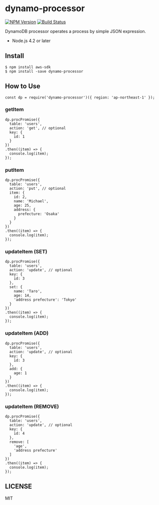 dynamo-processor
================

[![NPM Version][npm-image]][npm-url]
[![Build Status](https://travis-ci.org/tilfin/dynamo-processor.svg?branch=master)](https://travis-ci.org/tilfin/dynamo-processor)

DynamoDB processor operates a process by simple JSON expression.

* Node.js 4.2 or later

## Install

```
$ npm install aws-sdk
$ npm install -save dynamo-processor
```

## How to Use

```
const dp = require('dynamo-processor')({ region: 'ap-northeast-1' });
```

### getItem

```
dp.procPromise({
  table: 'users',
  action: 'get', // optional
  key: {
    id: 1
  }
})
.then((item) => {
  console.log(item);
});
```

### putItem

```
dp.procPromise({
  table: 'users',
  action: 'put', // optional
  item: {
    id: 2,
    name: 'Michael',
    age: 25,
    address: {
      prefecture: 'Osaka'
    }
  }
})
.then((item) => {
  console.log(item);
});
```

### updateItem (SET)

```
dp.procPromise({
  table: 'users',
  action: 'update', // optional
  key: {
    id: 3
  },
  set: {
    name: 'Taro',
    age: 14,
    'address prefecture': 'Tokyo'
  }
})
.then((item) => {
  console.log(item);
});
```

### updateItem (ADD)

```
dp.procPromise({
  table: 'users',
  action: 'update', // optional
  key: {
    id: 3
  },
  add: {
    age: 1
  }
})
.then((item) => {
  console.log(item);
});
```

### updateItem (REMOVE)

```
dp.procPromise({
  table: 'users',
  action: 'update', // optional
  key: {
    id: 4
  },
  remove: [
    'age',
    'address prefecture'
  ]
})
.then((item) => {
  console.log(item);
});
```


## LICENSE

MIT


[npm-image]: https://img.shields.io/npm/v/dynamo-processor.svg
[npm-url]: https://npmjs.org/package/dynamo-processor
